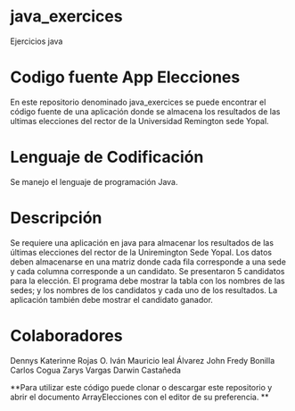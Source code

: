 # java_exercices
Ejercicios java

# Codigo fuente App Elecciones 
En este repositorio denominado java_exercices se puede encontrar el código fuente de una aplicación donde se almacena los resultados de las ultimas elecciones del rector de la Universidad Remington sede Yopal.

# Lenguaje de Codificación 
Se manejo el lenguaje de programación Java.

# Descripción 
Se requiere una aplicación en java para almacenar los resultados de las últimas elecciones del rector de la Uniremington Sede Yopal.
Los datos deben almacenarse en una matriz donde cada fila corresponde a una sede y cada columna corresponde a un candidato. Se presentaron 5 candidatos para la elección. El programa debe mostrar la tabla con los nombres de las sedes; y los nombres de los candidatos y cada uno de los resultados. La aplicación también debe mostrar el candidato ganador.

# Colaboradores
Dennys Katerinne Rojas O.
Iván Mauricio leal Álvarez
John Fredy Bonilla
Carlos Cogua
Zarys Vargas
Darwin Castañeda



**Para utilizar este código puede clonar o descargar este repositorio y abrir el documento ArrayElecciones con el editor de su preferencia. **
